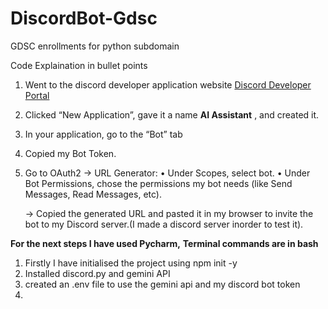 # DiscordBot-Gdsc
GDSC enrollments for python subdomain

Code Explaination in bullet points

1. Went to the discord developer application website [Discord Developer Portal](https://discord.com/developers/applications)
2. Clicked “New Application”, gave it a name **AI Assistant** , and created it.
3. In your application, go to the “Bot” tab
4. Copied my Bot Token.
5. Go to OAuth2 -> URL Generator:
	•	Under Scopes, select bot.
	•	Under Bot Permissions, chose the permissions my bot needs (like Send Messages, Read Messages, etc).

	->	Copied the generated URL and pasted it in my browser to invite the bot to my Discord server.(I made a discord server inorder to test it).

**For the next steps I have used Pycharm,**
**Terminal commands are in bash**

1. Firstly I have initialised the project using npm init -y
2. Installed discord.py and gemini API
3. created an .env file to use the gemini api and my discord bot token
4. 

   
